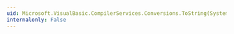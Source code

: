 ```yaml
---
uid: Microsoft.VisualBasic.CompilerServices.Conversions.ToString(System.Boolean)
internalonly: False
---
```


